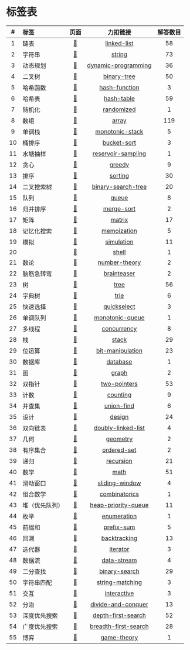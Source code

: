 # 标签表
| # | 标签 | 页面 | 力扣链接 | 解答数目 |
|:--:|:-----|:---------:|:----:|:----:|
|1|链表|[🔗](tags/linked-list.md)|[linked-list](https://leetcode-cn.com/tag/linked-list)|58|
|2|字符串|[🔗](tags/string.md)|[string](https://leetcode-cn.com/tag/string)|73|
|3|动态规划|[🔗](tags/dynamic-programming.md)|[dynamic-programming](https://leetcode-cn.com/tag/dynamic-programming)|36|
|4|二叉树|[🔗](tags/binary-tree.md)|[binary-tree](https://leetcode-cn.com/tag/binary-tree)|50|
|5|哈希函数|[🔗](tags/hash-function.md)|[hash-function](https://leetcode-cn.com/tag/hash-function)|3|
|6|哈希表|[🔗](tags/hash-table.md)|[hash-table](https://leetcode-cn.com/tag/hash-table)|59|
|7|随机化|[🔗](tags/randomized.md)|[randomized](https://leetcode-cn.com/tag/randomized)|1|
|8|数组|[🔗](tags/array.md)|[array](https://leetcode-cn.com/tag/array)|119|
|9|单调栈|[🔗](tags/monotonic-stack.md)|[monotonic-stack](https://leetcode-cn.com/tag/monotonic-stack)|5|
|10|桶排序|[🔗](tags/bucket-sort.md)|[bucket-sort](https://leetcode-cn.com/tag/bucket-sort)|3|
|11|水塘抽样|[🔗](tags/reservoir-sampling.md)|[reservoir-sampling](https://leetcode-cn.com/tag/reservoir-sampling)|1|
|12|贪心|[🔗](tags/greedy.md)|[greedy](https://leetcode-cn.com/tag/greedy)|9|
|13|排序|[🔗](tags/sorting.md)|[sorting](https://leetcode-cn.com/tag/sorting)|30|
|14|二叉搜索树|[🔗](tags/binary-search-tree.md)|[binary-search-tree](https://leetcode-cn.com/tag/binary-search-tree)|20|
|15|队列|[🔗](tags/queue.md)|[queue](https://leetcode-cn.com/tag/queue)|8|
|16|归并排序|[🔗](tags/merge-sort.md)|[merge-sort](https://leetcode-cn.com/tag/merge-sort)|2|
|17|矩阵|[🔗](tags/matrix.md)|[matrix](https://leetcode-cn.com/tag/matrix)|17|
|18|记忆化搜索|[🔗](tags/memoization.md)|[memoization](https://leetcode-cn.com/tag/memoization)|5|
|19|模拟|[🔗](tags/simulation.md)|[simulation](https://leetcode-cn.com/tag/simulation)|11|
|20||[🔗](tags/shell.md)|[shell](https://leetcode-cn.com/tag/shell)|1|
|21|数论|[🔗](tags/number-theory.md)|[number-theory](https://leetcode-cn.com/tag/number-theory)|2|
|22|脑筋急转弯|[🔗](tags/brainteaser.md)|[brainteaser](https://leetcode-cn.com/tag/brainteaser)|2|
|23|树|[🔗](tags/tree.md)|[tree](https://leetcode-cn.com/tag/tree)|56|
|24|字典树|[🔗](tags/trie.md)|[trie](https://leetcode-cn.com/tag/trie)|6|
|25|快速选择|[🔗](tags/quickselect.md)|[quickselect](https://leetcode-cn.com/tag/quickselect)|3|
|26|单调队列|[🔗](tags/monotonic-queue.md)|[monotonic-queue](https://leetcode-cn.com/tag/monotonic-queue)|1|
|27|多线程|[🔗](tags/concurrency.md)|[concurrency](https://leetcode-cn.com/tag/concurrency)|8|
|28|栈|[🔗](tags/stack.md)|[stack](https://leetcode-cn.com/tag/stack)|29|
|29|位运算|[🔗](tags/bit-manipulation.md)|[bit-manipulation](https://leetcode-cn.com/tag/bit-manipulation)|23|
|30|数据库|[🔗](tags/database.md)|[database](https://leetcode-cn.com/tag/database)|1|
|31|图|[🔗](tags/graph.md)|[graph](https://leetcode-cn.com/tag/graph)|2|
|32|双指针|[🔗](tags/two-pointers.md)|[two-pointers](https://leetcode-cn.com/tag/two-pointers)|53|
|33|计数|[🔗](tags/counting.md)|[counting](https://leetcode-cn.com/tag/counting)|9|
|34|并查集|[🔗](tags/union-find.md)|[union-find](https://leetcode-cn.com/tag/union-find)|6|
|35|设计|[🔗](tags/design.md)|[design](https://leetcode-cn.com/tag/design)|24|
|36|双向链表|[🔗](tags/doubly-linked-list.md)|[doubly-linked-list](https://leetcode-cn.com/tag/doubly-linked-list)|4|
|37|几何|[🔗](tags/geometry.md)|[geometry](https://leetcode-cn.com/tag/geometry)|2|
|38|有序集合|[🔗](tags/ordered-set.md)|[ordered-set](https://leetcode-cn.com/tag/ordered-set)|2|
|39|递归|[🔗](tags/recursion.md)|[recursion](https://leetcode-cn.com/tag/recursion)|21|
|40|数学|[🔗](tags/math.md)|[math](https://leetcode-cn.com/tag/math)|51|
|41|滑动窗口|[🔗](tags/sliding-window.md)|[sliding-window](https://leetcode-cn.com/tag/sliding-window)|4|
|42|组合数学|[🔗](tags/combinatorics.md)|[combinatorics](https://leetcode-cn.com/tag/combinatorics)|1|
|43|堆（优先队列）|[🔗](tags/heap-priority-queue.md)|[heap-priority-queue](https://leetcode-cn.com/tag/heap-priority-queue)|11|
|44|枚举|[🔗](tags/enumeration.md)|[enumeration](https://leetcode-cn.com/tag/enumeration)|1|
|45|前缀和|[🔗](tags/prefix-sum.md)|[prefix-sum](https://leetcode-cn.com/tag/prefix-sum)|5|
|46|回溯|[🔗](tags/backtracking.md)|[backtracking](https://leetcode-cn.com/tag/backtracking)|13|
|47|迭代器|[🔗](tags/iterator.md)|[iterator](https://leetcode-cn.com/tag/iterator)|3|
|48|数据流|[🔗](tags/data-stream.md)|[data-stream](https://leetcode-cn.com/tag/data-stream)|4|
|49|二分查找|[🔗](tags/binary-search.md)|[binary-search](https://leetcode-cn.com/tag/binary-search)|29|
|50|字符串匹配|[🔗](tags/string-matching.md)|[string-matching](https://leetcode-cn.com/tag/string-matching)|3|
|51|交互|[🔗](tags/interactive.md)|[interactive](https://leetcode-cn.com/tag/interactive)|3|
|52|分治|[🔗](tags/divide-and-conquer.md)|[divide-and-conquer](https://leetcode-cn.com/tag/divide-and-conquer)|13|
|53|深度优先搜索|[🔗](tags/depth-first-search.md)|[depth-first-search](https://leetcode-cn.com/tag/depth-first-search)|52|
|54|广度优先搜索|[🔗](tags/breadth-first-search.md)|[breadth-first-search](https://leetcode-cn.com/tag/breadth-first-search)|28|
|55|博弈|[🔗](tags/game-theory.md)|[game-theory](https://leetcode-cn.com/tag/game-theory)|1|
